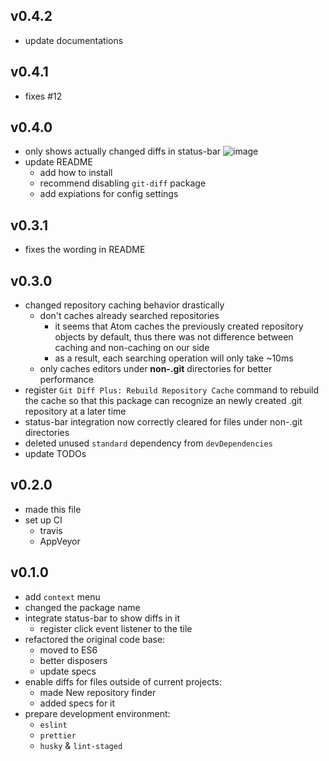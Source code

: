 ## v0.4.2

- update documentations

## v0.4.1

- fixes #12

## v0.4.0

- only shows actually changed diffs in status-bar
![image](https://user-images.githubusercontent.com/40514306/60886819-da6a5180-a28d-11e9-99d6-9ba1ee658cd5.png)
- update README
  * add how to install
  * recommend disabling `git-diff` package
  * add expiations for config settings

## v0.3.1

- fixes the wording in README

## v0.3.0

- changed repository caching behavior drastically
  * don't caches already searched repositories
    + it seems that Atom caches the previously created repository objects by default, thus there was not difference between caching and non-caching on our side
    + as a result, each searching operation will only take ~10ms
  * only caches editors under **non-.git** directories for better performance
- register `Git Diff Plus: Rebuild Repository Cache` command to rebuild the cache so that this package can recognize an newly created .git repository at a later time
- status-bar integration now correctly cleared for files under non-.git directories
- deleted unused `standard` dependency from `devDependencies`
- update TODOs

## v0.2.0

- made this file
- set up CI
  * travis
  * AppVeyor

## v0.1.0

- add `context` menu
- changed the package name
- integrate status-bar to show diffs in it
  * register click event listener to the tile
- refactored the original code base:
  * moved to ES6
  * better disposers
  * update specs
- enable diffs for files outside of current projects:
  * made New repository finder
  * added specs for it
- prepare development environment:
  * `eslint`
  * `prettier`
  * `husky` & `lint-staged`
